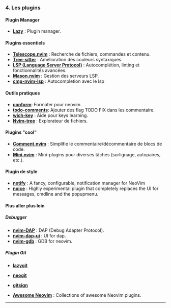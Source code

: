 ### 4. Les plugins

#### Plugin Manager

- [**Lazy**](https://github.com/folke/lazy.nvim) : Plugin manager.


#### Plugins essentiels
- [**Telescope.nvim**](https://github.com/nvim-telescope/telescope.nvim) : Recherche de fichiers, commandes et contenu.
- [**Tree-sitter**](https://github.com/nvim-treesitter/nvim-treesitter) : Amélioration des couleurs syntaxiques.
- [**LSP (Language Server Protocol)**](https://github.com/neovim/nvim-lspconfig) : Autocomplétion, linting et fonctionnalités avancées.
- [**Mason.nvim**](https://github.com/williamboman/mason.nvim?tab=readme-ov-file) : Gestion des serveurs LSP.
- [**cmp-nvim-lsp**](https://github.com/hrsh7th/cmp-nvim-lsp) : Autocompletion avec le lsp



#### Outils pratiques
- [**conform**](https://github.com/stevearc/conform.nvim): Formater pour neovim.
- [**todo-comments**](https://github.com/folke/todo-comments.nvim): Ajouter des flag TODO FIX dans les commentaire.
- [**wich-key**](https://github.com/folke/which-key.nvim) : Aide pour keys learning.
- [**Nvim-tree**](https://github.com/nvim-tree/nvim-tree.lua) : Explorateur de fichiers.

#### Plugins "cool"
- [**Comment.nvim**](https://github.com/numToStr/Comment.nvim) : Simplifie le commentaire/décommentaire de blocs de code.
- [**Mini.nvim**](https://github.com/echasnovski/mini.nvim) : Mini-plugins pour diverses tâches (surlignage, autopaires, etc.).

#### Plugin de style

- [**notify**](https://github.com/rcarriga/nvim-notify) : A fancy, configurable, notification manager for NeoVim
- [**noice**](https://github.com/folke/noice.nvim) : Highly experimental plugin that completely replaces the UI for messages, cmdline and the popupmenu. 

#### Plus aller plus loin

##### Debugger

- [**nvim-DAP**](https://github.com/mfussenegger/nvim-dap) : DAP (Debug Adapter Protocol).
- [**nvim-dap-ui**](https://github.com/rcarriga/nvim-dap-ui) : UI for dap.
- [**nvim-gdb**](https://github.com/sakhnik/nvim-gdb) : GDB for neovim.

##### Plugin Git

- [**lazygit**](https://github.com/kdheepak/lazygit.nvim) 
- [**neogit**](https://github.com/NeogitOrg/neogit)
- [**gitsign**](https://github.com/lewis6991/gitsigns.nvim)


- [**Awesome Neovim**](https://github.com/rockerBOO/awesome-neovim?tab=readme-ov-file) : Collections of awesome Neovim plugins.

---
